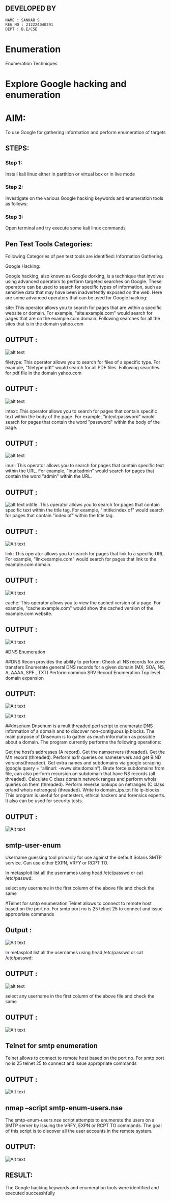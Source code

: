 ## DEVELOPED BY

```
NAME : SANKAR S
REG NO : 212224040291
DEPT : B.E/CSE

```


# Enumeration
Enumeration Techniques

# Explore Google hacking and enumeration 

# AIM:

To use Google for gathering information and perform enumeration of targets

## STEPS:

### Step 1:

Install kali linux either in partition or virtual box or in live mode

### Step 2:

Investigate on the various Google hacking keywords and enumeration tools as follows:


### Step 3:
Open terminal and try execute some kali linux commands

## Pen Test Tools Categories:  

Following Categories of pen test tools are identified:
Information Gathering.

Google Hacking:

Google hacking, also known as Google dorking, is a technique that involves using advanced operators to perform targeted searches on Google. These operators can be used to search for specific types of information, such as sensitive data that may have been inadvertently exposed on the web. Here are some advanced operators that can be used for Google hacking:

site: This operator allows you to search for pages that are within a specific website or domain. For example, "site:example.com" would search for pages that are on the example.com domain.
Following searches for all the sites that is in the domain yahoo.com

## OUTPUT :

![alt text](img/1.png)

filetype: This operator allows you to search for files of a specific type. For example, "filetype:pdf" would search for all PDF files.
Following searches for pdf file in the domain yahoo.com

## OUTPUT :


![alt text](img/2.png)

intext: This operator allows you to search for pages that contain specific text within the body of the page. For example, "intext:password" would search for pages that contain the word "password" within the body of the page.

## OUTPUT :


![alt text](<img/3 before.png>)

inurl: This operator allows you to search for pages that contain specific text within the URL. For example, "inurl:admin" would search for pages that contain the word "admin" within the URL.

## OUTPUT :

![alt text](img/3.png)
intitle: This operator allows you to search for pages that contain specific text within the title tag. For example, "intitle:index of" would search for pages that contain "index of" within the title tag.

## OUTPUT :
![Alt text](img/4.png)

link: This operator allows you to search for pages that link to a specific URL. For example, "link:example.com" would search for pages that link to the example.com domain.

## OUTPUT :
![Alt text](img/5.png)

cache: This operator allows you to view the cached version of a page. For example, "cache:example.com" would show the cached version of the example.com website.
## OUTPUT :

![Alt text](<img/6 ..png>)
 
#DNS Enumeration


##DNS Recon
provides the ability to perform:
Check all NS records for zone transfers
Enumerate general DNS records for a given domain (MX, SOA, NS, A, AAAA, SPF , TXT)
Perform common SRV Record Enumeration
Top level domain expansion
## OUTPUT:

![Alt text](img/7.1.png)


![Alt text](img/8.png)


##dnsenum
Dnsenum is a multithreaded perl script to enumerate DNS information of a domain and to discover non-contiguous ip blocks. The main purpose of Dnsenum is to gather as much information as possible about a domain. The program currently performs the following operations:

Get the host’s addresses (A record).
Get the namservers (threaded).
Get the MX record (threaded).
Perform axfr queries on nameservers and get BIND versions(threaded).
Get extra names and subdomains via google scraping (google query = “allinurl: -www site:domain”).
Brute force subdomains from file, can also perform recursion on subdomain that have NS records (all threaded).
Calculate C class domain network ranges and perform whois queries on them (threaded).
Perform reverse lookups on netranges (C class or/and whois netranges) (threaded).
Write to domain_ips.txt file ip-blocks.
This program is useful for pentesters, ethical hackers and forensics experts. It also can be used for security tests.

## OUTPUT :

![Alt text](img/9.png)


## smtp-user-enum
Username guessing tool primarily for use against the default Solaris SMTP service. Can use either EXPN, VRFY or RCPT TO.


In metasploit list all the usernames using head /etc/passwd or cat /etc/passwd:

select any username in the first column of the above file and check the same


#Telnet for smtp enumeration
Telnet allows to connect to remote host based on the port no. For smtp port no is 25
telnet <host address> 25 to connect
and issue appropriate commands
  
 ## Output :
  ![Alt text](img/10.png)

  In metasploit list all the usernames using head /etc/passwd or cat /etc/passwd:

 ## OUTPUT :

![alt text](<img/Screenshot at 2025-03-28 14-46-28.png>)

 select any username in the first column of the above file and check the same

 ## OUTPUT :
 ![Alt text](img/11.png)

 ## Telnet for smtp enumeration

Telnet allows to connect to remote host based on the port no. For smtp port no is 25
telnet <host address> 25 to connect
and issue appropriate commands

## OUTPUT :

![Alt text](img/12.png)
  

## nmap –script smtp-enum-users.nse <hostname>

The smtp-enum-users.nse script attempts to enumerate the users on a SMTP server by issuing the VRFY, EXPN or RCPT TO commands. The goal of this script is to discover all the user accounts in the remote system.


## OUTPUT:
![Alt text](img/13.png)

## RESULT:
The Google hacking keywords and enumeration tools were identified and executed successhfully

